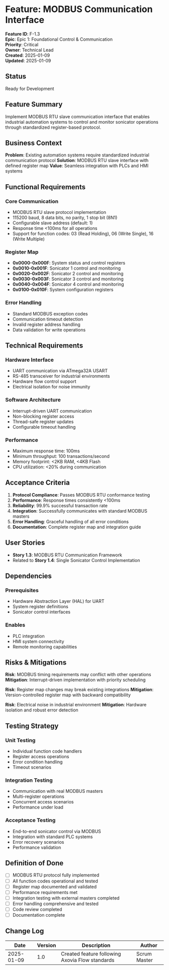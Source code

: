 # Feature: MODBUS Communication Interface

**Feature ID**: F-1.3  
**Epic**: Epic 1: Foundational Control & Communication  
**Priority**: Critical  
**Owner**: Technical Lead  
**Created**: 2025-01-09  
**Updated**: 2025-01-09  

## Status

Ready for Development

## Feature Summary

Implement MODBUS RTU slave communication interface that enables industrial automation systems to control and monitor sonicator operations through standardized register-based protocol.

## Business Context

**Problem**: Existing automation systems require standardized industrial communication protocol
**Solution**: MODBUS RTU slave interface with defined register map
**Value**: Seamless integration with PLCs and HMI systems

## Functional Requirements

### Core Communication
- MODBUS RTU slave protocol implementation
- 115200 baud, 8 data bits, no parity, 1 stop bit (8N1)
- Configurable slave address (default: 1)
- Response time <100ms for all operations
- Support for function codes: 03 (Read Holding), 06 (Write Single), 16 (Write Multiple)

### Register Map
- **0x0000-0x000F**: System status and control registers
- **0x0010-0x001F**: Sonicator 1 control and monitoring
- **0x0020-0x002F**: Sonicator 2 control and monitoring  
- **0x0030-0x003F**: Sonicator 3 control and monitoring
- **0x0040-0x004F**: Sonicator 4 control and monitoring
- **0x0100-0x010F**: System configuration registers

### Error Handling
- Standard MODBUS exception codes
- Communication timeout detection
- Invalid register address handling
- Data validation for write operations

## Technical Requirements

### Hardware Interface
- UART communication via ATmega32A USART
- RS-485 transceiver for industrial environments
- Hardware flow control support
- Electrical isolation for noise immunity

### Software Architecture
- Interrupt-driven UART communication
- Non-blocking register access
- Thread-safe register updates
- Configurable timeout handling

### Performance
- Maximum response time: 100ms
- Minimum throughput: 100 transactions/second
- Memory footprint: <2KB RAM, <4KB Flash
- CPU utilization: <20% during communication

## Acceptance Criteria

1. **Protocol Compliance**: Passes MODBUS RTU conformance testing
2. **Performance**: Response times consistently <100ms
3. **Reliability**: 99.9% successful transaction rate
4. **Integration**: Successfully communicates with standard MODBUS masters
5. **Error Handling**: Graceful handling of all error conditions
6. **Documentation**: Complete register map and integration guide

## User Stories

- **Story 1.3**: MODBUS RTU Communication Framework
- Related to **Story 1.4**: Single Sonicator Control Implementation

## Dependencies

### Prerequisites
- Hardware Abstraction Layer (HAL) for UART
- System register definitions
- Sonicator control interfaces

### Enables
- PLC integration
- HMI system connectivity
- Remote monitoring capabilities

## Risks & Mitigations

**Risk**: MODBUS timing requirements may conflict with other operations
**Mitigation**: Interrupt-driven implementation with priority scheduling

**Risk**: Register map changes may break existing integrations
**Mitigation**: Version-controlled register map with backward compatibility

**Risk**: Electrical noise in industrial environment
**Mitigation**: Hardware isolation and robust error detection

## Testing Strategy

### Unit Testing
- Individual function code handlers
- Register access operations
- Error condition handling
- Timeout scenarios

### Integration Testing
- Communication with real MODBUS masters
- Multi-register operations
- Concurrent access scenarios
- Performance under load

### Acceptance Testing
- End-to-end sonicator control via MODBUS
- Integration with standard PLC systems
- Error recovery scenarios
- Performance validation

## Definition of Done

- [ ] MODBUS RTU protocol fully implemented
- [ ] All function codes operational and tested
- [ ] Register map documented and validated
- [ ] Performance requirements met
- [ ] Integration testing with external masters completed
- [ ] Error handling comprehensive and tested
- [ ] Code review completed
- [ ] Documentation complete

## Change Log

| Date | Version | Description | Author |
|------|---------|-------------|--------|
| 2025-01-09 | 1.0 | Created feature following Axovia Flow standards | Scrum Master |
